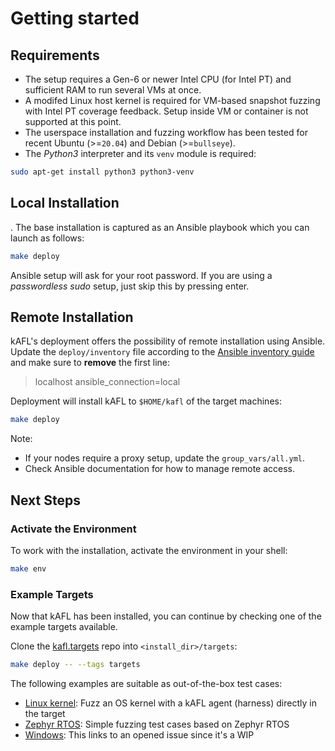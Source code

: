 # Getting started

## Requirements

- The setup requires a Gen-6 or newer Intel CPU (for Intel PT) and sufficient
  RAM to run several VMs at once.
- A modifed Linux host kernel is required for VM-based snapshot fuzzing with
  Intel PT coverage feedback. Setup inside VM or container is not supported at
  this point.
- The userspace installation and fuzzing workflow has been tested for recent
Ubuntu (>=`20.04`) and Debian (>=`bullseye`).
- The _Python3_ interpreter and its `venv` module is required:

~~~sh
sudo apt-get install python3 python3-venv
~~~

## Local Installation

. The base installation is captured
as an Ansible playbook which you can launch as follows:

~~~sh
make deploy
~~~

Ansible setup will ask for your root password.
If you are using a _passwordless sudo_ setup, just skip this by pressing enter.

## Remote Installation

kAFL's deployment offers the possibility of remote installation using Ansible.
Update the `deploy/inventory` file according to the [Ansible inventory
guide](https://docs.ansible.com/ansible/latest/user_guide/intro_inventory.html)
and make sure to **remove** the first line:

> localhost ansible_connection=local


Deployment will install kAFL to `$HOME/kafl` of the target machines:

~~~sh
make deploy
~~~

Note:
- If your nodes require a proxy setup, update the `group_vars/all.yml`.
- Check Ansible documentation for how to manage remote access.

## Next Steps

### Activate the Environment

To work with the installation, activate the environment in your shell:

~~~sh
make env
~~~

### Example Targets

Now that kAFL has been installed, you can continue by checking one of the example targets available.

Clone the [kafl.targets](https://github.com/IntelLabs/kafl.targets) repo into `<install_dir>/targets`:

~~~sh
make deploy -- --tags targets
~~~

The following examples are suitable as out-of-the-box test cases:
- [Linux kernel](https://github.com/IntelLabs/kafl.targets/tree/master/linux-kernel): Fuzz an OS kernel with a kAFL agent (harness) directly in the target
- [Zephyr RTOS](https://github.com/IntelLabs/kafl.targets/tree/master/zephyr_x86_32): Simple fuzzing test cases based on Zephyr RTOS
- [Windows](https://github.com/IntelLabs/kAFL/issues/53): This links to an opened issue since it's a WIP
